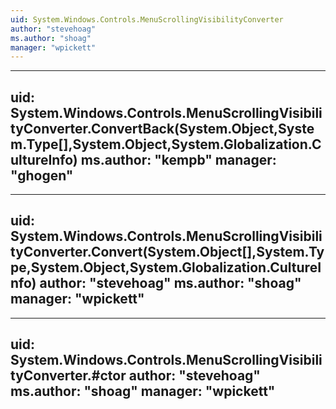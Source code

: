 ```yaml
---
uid: System.Windows.Controls.MenuScrollingVisibilityConverter
author: "stevehoag"
ms.author: "shoag"
manager: "wpickett"
---
```


---
uid: System.Windows.Controls.MenuScrollingVisibilityConverter.ConvertBack(System.Object,System.Type[],System.Object,System.Globalization.CultureInfo)
ms.author: "kempb"
manager: "ghogen"
---

---
uid: System.Windows.Controls.MenuScrollingVisibilityConverter.Convert(System.Object[],System.Type,System.Object,System.Globalization.CultureInfo)
author: "stevehoag"
ms.author: "shoag"
manager: "wpickett"
---

---
uid: System.Windows.Controls.MenuScrollingVisibilityConverter.#ctor
author: "stevehoag"
ms.author: "shoag"
manager: "wpickett"
---
